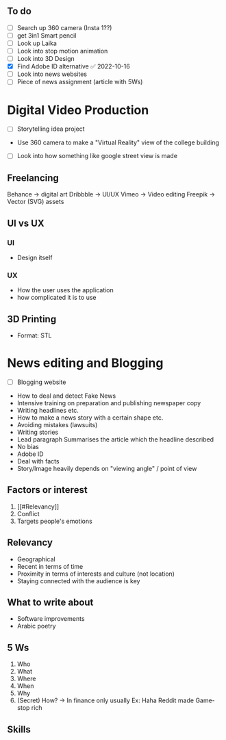 ## To do
- [ ] Search up 360 camera (Insta 1??)
- [ ]  get 3in1 Smart pencil 
- [ ] Look up Laika
- [ ] Look into stop motion animation
- [ ] Look into 3D Design
- [x] Find Adobe ID alternative ✅ 2022-10-16
- [ ] Look into news websites
- [ ] Piece of news assignment (article with 5Ws)

# Digital Video Production
- [ ] Storytelling idea project
- Use 360 camera to make a "Virtual Reality" view of the college building
- [ ] Look into how something like google street view is made

## Freelancing
Behance -> digital art
Dribbble -> UI/UX
Vimeo -> Video editing
Freepik -> Vector (SVG) assets

## UI vs UX
### UI
- Design itself

### UX 
- How the user uses the application
- how complicated it is to use
## 3D Printing
- Format: STL

# News editing and Blogging
- [ ] Blogging website
- How to deal and detect Fake News
- Intensive training on preparation and publishing newspaper copy
- Writing headlines etc.
- How to make a news story with a certain shape etc.
- Avoiding mistakes (lawsuits)
- Writing stories
- Lead paragraph
  Summarises the article which the headline described
- No bias
- Adobe ID
- Deal with facts
- Story/Image heavily depends on "viewing angle" / point of view
## Factors or interest
1. [[#Relevancy]]
2. Conflict
3. Targets people's emotions

## Relevancy
- Geographical
- Recent in terms of time
- Proximity in terms of interests and culture (not location)
- Staying connected with the audience is key


## What to write about
   - Software improvements
   - Arabic poetry

## 5 Ws
1. Who
2. What 
3. Where
4. When
5. Why
6. (Secret) How? -> In finance only usually
   Ex: Haha Reddit made Game-stop rich
## Skills

